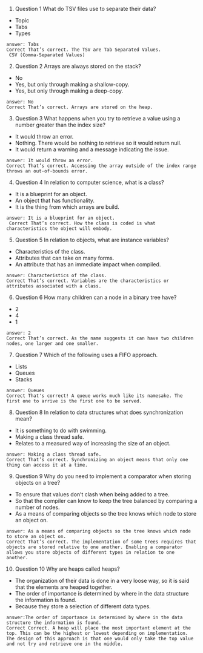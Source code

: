 1. Question 1 What do TSV files use to separate their data?   
 - Topic   
 - Tabs   
 - Types
 ```
 answer: Tabs
 Correct That’s correct. The TSV are Tab Separated Values.
  CSV (Comma-Separated Values) 
 ```
2. Question 2 Arrays are always stored on the stack? 
 - No  
 - Yes, but only through making a shallow-copy.   
 - Yes, but only through making a deep-copy. 
 ```
 answer: No
 Correct That’s correct. Arrays are stored on the heap.
 ```
3. Question 3 What happens when you try to retrieve a value using a number greater than the index size?      
 - It would throw an error.   
 - Nothing. There would be nothing to retrieve so it would return null.  
 - It would return a warning and a message indicating the issue.  
 ```
 answer: It would throw an error.
 Correct That’s correct. Accessing the array outside of the index range throws an out-of-bounds error.
 ```   
4. Question 4 In relation to computer science, what is a class?         
 - It is a blueprint for an object.  
 - An object that has functionality.   
 - It is the thing from which arrays are build. 
 ```
 answer: It is a blueprint for an object.
  Correct That’s correct. How the class is coded is what characteristics the object will embody.
 ```
5. Question 5 In relation to objects, what are instance variables?     
 - Characteristics of the class.  
 - Attributes that can take on many forms.  
 - An attribute that has an immediate impact when compiled.  
  ```
  answer: Characteristics of the class.
  Correct That’s correct. Variables are the characteristics or attributes associated with a class.
  ```   
6. Question 6 How many children can a node in a binary tree have?   
 - 2  
 - 4   
 - 1  
 ```
 answer: 2
 Correct That’s correct. As the name suggests it can have two children nodes, one larger and one smaller.
 ```   
7. Question 7 Which of the following uses a FIFO approach.    
 - Lists  
 - Queues   
 - Stacks 
  ```
  answer: Queues
  Correct That's correct! A queue works much like its namesake. The first one to arrive is the first one to be served.
  ```   
8. Question 8 In relation to data structures what does synchronization mean?    
 - It is something to do with swimming.
 - Making a class thread safe.
 - Relates to a measured way of increasing the size of an object. 
 ```
 answer: Making a class thread safe.
 Correct That’s correct. Synchronizing an object means that only one thing can access it at a time.
 ```
9. Question 9 Why do you need to implement a comparator when storing objects on a tree?      
 - To ensure that values don’t clash when being added to a tree. 
 - So that the compiler can know to keep the tree balanced by comparing a number of nodes.    
 - As a means of comparing objects so the tree knows which node to store an object on. 
 ```
 answer: As a means of comparing objects so the tree knows which node to store an object on.
 Correct That’s correct. The implementation of some trees requires that objects are stored relative to one another. Enabling a comparator allows you store objects of different types in relation to one another.
 ```   
10. Question 10 Why are heaps called heaps?     
 - The organization of their data is done in a very loose way, so it is said that the elements are heaped together.   
 - The order of importance is determined by where in the data structure the information is found.   
 - Because they store a selection of different data types.  
  ```
  answer:The order of importance is determined by where in the data structure the information is found.
  Correct Correct. A heap will place the most important element at the top. This can be the highest or lowest depending on implementation. The design of this approach is that one would only take the top value and not try and retrieve one in the middle.
  ```